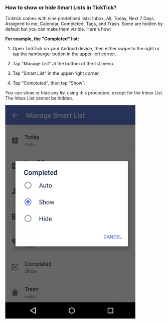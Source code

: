 ### How to show or hide Smart Lists in TickTick?
Ticktick comes with nine predefined lists: Inbox, All, Today, Next 7 Days, Assigned to me, Calendar, Completed, Tags, and Trash. Some are hidden by default but you can make them visible. Here's how:
<br />

**For example, the "Completed" list:**

1. Open TickTick on your Android device, then either swipe to the right or tap the hamburger button in the upper-left corner.

2. Tap "Manage List" at the bottom of the list menu.

3. Tap "Smart List" in the upper-right corner.

4. Tap "Completed", then tap "Show".

You can show or hide any list using this procedure, except for the Inbox List. The Inbox List cannot be hidden.

![](smartlist1.png)



